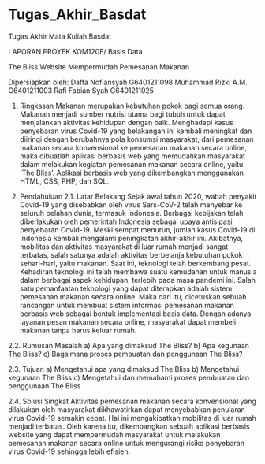# Tugas_Akhir_Basdat
Tugas Akhir Mata Kuliah Basdat

LAPORAN PROYEK
KOM120F/ Basis Data


The Bliss
Website Mempermudah Pemesanan Makanan



Dipersiapkan oleh:
Daffa Nofiansyah 		G6401211098
Muhammad Rizki A.M. 		G6401211003
Rafi Fabian Syah 		G6401211025


1. Ringkasan
	Makanan merupakan kebutuhan pokok bagi semua orang. Makanan menjadi sumber nutrisi utama bagi tubuh untuk dapat menjalankan aktivitas kehidupan dengan baik. Menghadapi kasus penyebaran virus Covid-19 yang belakangan ini kembali meningkat dan diiringi dengan berubahnya pola konsumsi masyarakat, dari pemesanan makanan secara konvensional ke pemesanan makanan secara online, maka dibuatlah aplikasi berbasis web yang memudahkan masyarakat dalam melakukan kegiatan pemesanan makanan secara online, yaitu ‘The Bliss’. Aplikasi berbasis web yang dikembangkan menggunakan HTML,  CSS,  PHP, dan SQL.

2. Pendahuluan
  2.1. Latar Belakang
Sejak awal tahun 2020, wabah penyakit Covid-19 yang disebabkan oleh virus Sars-CoV-2 telah menyebar ke seluruh belahan dunia, termasuk Indonesia. Berbagai kebijakan telah diberlakukan oleh pemerintah Indonesia sebagai upaya antisipasi penyebaran Covid-19. Meski sempat menurun, jumlah kasus Covid-19 di Indonesia kembali mengalami peningkatan akhir-akhir ini. Akibatnya, mobilitas dan aktivitas masyarakat di luar rumah menjadi sangat terbatas, salah satunya adalah aktivitas berbelanja kebutuhan pokok sehari-hari, yaitu makanan. Saat ini, teknologi telah berkembang pesat. Kehadiran teknologi ini telah membawa suatu kemudahan untuk manusia dalam berbagai aspek kehidupan, terlebih pada masa pandemi ini. Salah satu pemanfaatan teknologi yang dapat diterapkan adalah sistem pemesanan makanan secara online. Maka dari itu, dicetuskan sebuah rancangan untuk membuat sistem informasi pemesanan makanan berbasis web sebagai bentuk implementasi basis data. Dengan adanya layanan pesan makanan secara online, masyarakat dapat membeli makanan tanpa harus keluar rumah.

  2.2. Rumusan Masalah
    a) Apa yang dimaksud The Bliss? 
    b) Apa kegunaan The Bliss?
    c) Bagaimana proses pembuatan dan penggunaan The Bliss? 

  2.3. Tujuan
    a) Mengetahui apa yang dimaksud  The Bliss
    b) Mengetahui kegunaan The Bliss
    c) Mengetahui dan memahami  proses pembuatan dan penggunaan The Bliss

  2.4. Solusi Singkat
Aktivitas pemesanan makanan secara konvensional yang dilakukan oleh masyarakat dikhawatirkan dapat menyebabkan penularan virus Covid-19 semakin cepat. Hal ini mengakibatkan mobilitas di luar rumah menjadi terbatas. Oleh karena itu, dikembangkan sebuah aplikasi berbasis website yang dapat mempermudah masyarakat untuk melakukan pemesanan makanan secara online untuk mengurangi risiko penyebaran virus Covid-19 sehingga lebih efisien.
